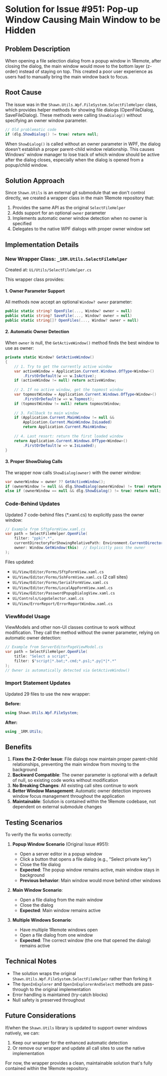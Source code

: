 # Solution for Issue #951: Pop-up Window Causing Main Window to be Hidden

## Problem Description
When opening a file selection dialog from a popup window in 1Remote, after closing the dialog, the main window would move to the bottom layer (z-order) instead of staying on top. This created a poor user experience as users had to manually bring the main window back to focus.

## Root Cause
The issue was in the `Shawn.Utils.Wpf.FileSystem.SelectFileHelper` class, which provides helper methods for showing file dialogs (OpenFileDialog, SaveFileDialog). These methods were calling `ShowDialog()` without specifying an owner window parameter.

```csharp
// Old problematic code
if (dlg.ShowDialog() != true) return null;
```

When `ShowDialog()` is called without an owner parameter in WPF, the dialog doesn't establish a proper parent-child window relationship. This causes Windows' window manager to lose track of which window should be active after the dialog closes, especially when the dialog is opened from a popup/child window.

## Solution Approach
Since `Shawn.Utils` is an external git submodule that we don't control directly, we created a wrapper class in the main 1Remote repository that:

1. Provides the same API as the original `SelectFileHelper`
2. Adds support for an optional `owner` parameter
3. Implements automatic owner window detection when no owner is specified
4. Delegates to the native WPF dialogs with proper owner window set

## Implementation Details

### New Wrapper Class: `_1RM.Utils.SelectFileHelper`
Created at: `Ui/Utils/SelectFileHelper.cs`

This wrapper class provides:

#### 1. Owner Parameter Support
All methods now accept an optional `Window? owner` parameter:
```csharp
public static string? OpenFile(..., Window? owner = null)
public static string? SaveFile(..., Window? owner = null)
public static string[]? OpenFiles(..., Window? owner = null)
```

#### 2. Automatic Owner Detection
When `owner` is null, the `GetActiveWindow()` method finds the best window to use as owner:

```csharp
private static Window? GetActiveWindow()
{
    // 1. Try to get the currently active window
    var activeWindow = Application.Current.Windows.OfType<Window>()
        .FirstOrDefault(w => w.IsActive);
    if (activeWindow != null) return activeWindow;
    
    // 2. If no active window, get the topmost window
    var topmostWindow = Application.Current.Windows.OfType<Window>()
        .FirstOrDefault(w => w.Topmost);
    if (topmostWindow != null) return topmostWindow;
    
    // 3. Fallback to main window
    if (Application.Current.MainWindow != null && 
        Application.Current.MainWindow.IsLoaded)
        return Application.Current.MainWindow;
    
    // 4. Last resort: return the first loaded window
    return Application.Current.Windows.OfType<Window>()
        .FirstOrDefault(w => w.IsLoaded);
}
```

#### 3. Proper ShowDialog Calls
The wrapper now calls `ShowDialog(owner)` with the owner window:
```csharp
var ownerWindow = owner ?? GetActiveWindow();
if (ownerWindow != null && dlg.ShowDialog(ownerWindow) != true) return null;
else if (ownerWindow == null && dlg.ShowDialog() != true) return null;
```

### Code-Behind Updates
Updated 7 code-behind files (*.xaml.cs) to explicitly pass the owner window:

```csharp
// Example from SftpFormView.xaml.cs
var path = SelectFileHelper.OpenFile(
    filter: "ppk|*.*", 
    currentDirectoryForShowingRelativePath: Environment.CurrentDirectory,
    owner: Window.GetWindow(this)  // Explicitly pass the owner
);
```

Files updated:
- `Ui/View/Editor/Forms/SftpFormView.xaml.cs`
- `Ui/View/Editor/Forms/SshFormView.xaml.cs` (2 call sites)
- `Ui/View/Editor/Forms/SerialFormView.xaml.cs`
- `Ui/View/Editor/Forms/LocalAppFormView.xaml.cs`
- `Ui/View/Editor/PasswordPopupDialogView.xaml.cs`
- `Ui/Controls/LogoSelector.xaml.cs`
- `Ui/View/ErrorReport/ErrorReportWindow.xaml.cs`

### ViewModel Usage
ViewModels and other non-UI classes continue to work without modification. They call the method without the owner parameter, relying on automatic owner detection:

```csharp
// Example from ServerEditorPageViewModel.cs
var path = SelectFileHelper.OpenFile(
    title: "Select a script", 
    filter: $"script|*.bat;*.cmd;*.ps1;*.py|*|*.*"
);
// Owner is automatically detected via GetActiveWindow()
```

### Import Statement Updates
Updated 29 files to use the new wrapper:

**Before:**
```csharp
using Shawn.Utils.Wpf.FileSystem;
```

**After:**
```csharp
using _1RM.Utils;
```

## Benefits

1. **Fixes the Z-Order Issue**: File dialogs now maintain proper parent-child relationships, preventing the main window from moving to the background
2. **Backward Compatible**: The owner parameter is optional with a default of null, so existing code works without modification
3. **No Breaking Changes**: All existing call sites continue to work
4. **Better Window Management**: Automatic owner detection improves window focus management throughout the application
5. **Maintainable**: Solution is contained within the 1Remote codebase, not dependent on external submodule changes

## Testing Scenarios

To verify the fix works correctly:

1. **Popup Window Scenario** (Original Issue #951):
   - Open a server editor in a popup window
   - Click a button that opens a file dialog (e.g., "Select private key")
   - Close the file dialog
   - **Expected**: The popup window remains active, main window stays in background
   - **Previous behavior**: Main window would move behind other windows

2. **Main Window Scenario**:
   - Open a file dialog from the main window
   - Close the dialog
   - **Expected**: Main window remains active

3. **Multiple Windows Scenario**:
   - Have multiple 1Remote windows open
   - Open a file dialog from one window
   - **Expected**: The correct window (the one that opened the dialog) remains active

## Technical Notes

- The solution wraps the original `Shawn.Utils.Wpf.FileSystem.SelectFileHelper` rather than forking it
- The `OpenInExplorer` and `OpenInExplorerAndSelect` methods are pass-through to the original implementation
- Error handling is maintained (try-catch blocks)
- Null safety is preserved throughout

## Future Considerations

If/when the `Shawn.Utils` library is updated to support owner windows natively, we can:
1. Keep our wrapper for the enhanced automatic detection
2. Or remove our wrapper and update all call sites to use the native implementation

For now, the wrapper provides a clean, maintainable solution that's fully contained within the 1Remote repository.

